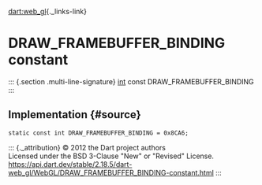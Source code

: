 [dart:web\_gl](../../dart-web_gl/dart-web_gl-library){._links-link}

DRAW\_FRAMEBUFFER\_BINDING constant
===================================

::: {.section .multi-line-signature}
[int](../../dart-core/int-class) const DRAW\_FRAMEBUFFER\_BINDING
:::

Implementation {#source}
--------------

``` {.language-dart data-language="dart"}
static const int DRAW_FRAMEBUFFER_BINDING = 0x8CA6;
```

::: {._attribution}
© 2012 the Dart project authors\
Licensed under the BSD 3-Clause \"New\" or \"Revised\" License.\
<https://api.dart.dev/stable/2.18.5/dart-web_gl/WebGL/DRAW_FRAMEBUFFER_BINDING-constant.html>
:::
